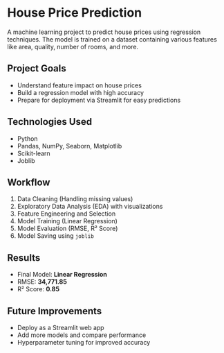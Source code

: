 # House Price Prediction

A machine learning project to predict house prices using regression techniques. The model is trained on a dataset containing various features like area, quality, number of rooms, and more.

## Project Goals
- Understand feature impact on house prices
- Build a regression model with high accuracy
- Prepare for deployment via Streamlit for easy predictions

## Technologies Used
- Python
- Pandas, NumPy, Seaborn, Matplotlib
- Scikit-learn
- Joblib

## Workflow
1. Data Cleaning (Handling missing values)
2. Exploratory Data Analysis (EDA) with visualizations
3. Feature Engineering and Selection
4. Model Training (Linear Regression)
5. Model Evaluation (RMSE, R² Score)
6. Model Saving using `joblib`

## Results
- Final Model: **Linear Regression**
- RMSE: **34,771.85**
- R² Score: **0.85**

## Future Improvements
- Deploy as a Streamlit web app
- Add more models and compare performance
- Hyperparameter tuning for improved accuracy
